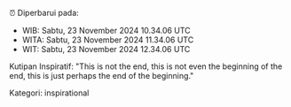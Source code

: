 ⏰ Diperbarui pada:
- WIB: Sabtu, 23 November 2024 10.34.06 UTC
- WITA: Sabtu, 23 November 2024 11.34.06 UTC
- WIT: Sabtu, 23 November 2024 12.34.06 UTC

Kutipan Inspiratif:
"This is not the end, this is not even the beginning of the end, this is just perhaps the end of the beginning."


Kategori: inspirational

